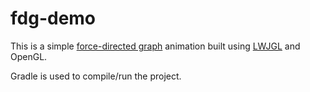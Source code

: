 # fdg-demo
This is a simple [force-directed graph](https://en.wikipedia.org/wiki/Force-directed_graph_drawing) animation built using [LWJGL](https://www.lwjgl.org/) and OpenGL.

Gradle is used to compile/run the project.
